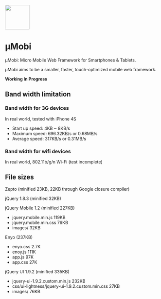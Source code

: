 <img height="80" src="https://raw.github.com/c9s/umobi/master/assets/logo.png"/>

µMobi
=======

µMobi: Micro Mobile Web Framework for Smartphones & Tablets.

µMobi aims to be a smaller, faster, touch-optimized mobile web framework.


**Working In Progress**

## Band width limitation

### Band width for 3G devices

In real world, tested with iPhone 4S

- Start up speed: 4KB ~ 8KB/s
- Maximum speed: 696.32KB/s or 0.68MB/s
- Average speed: 317KB/s or 0.31MB/s

### Band width for wifi devices

In real world, 802.11b/g/n Wi-Fi (test incomplete)

## File sizes

Zepto (minified 23KB, 22KB through Google closure compiler)

jQuery 1.8.3 (minified 32KB)


jQuery Mobile 1.2 (minified 227KB)

- jquery.mobile.min.js 119KB
- jquery.mobile.min.css 76KB
- images/ 32KB

Enyo (237KB)

- enyo.css 2.7K
- enoy.js  111K
- app.js    97K
- app.css   27K

jQuery UI 1.9.2 (minified 335KB)

- jquery-ui-1.9.2.custom.min.js 232KB
- css/ui-lightness/jquery-ui-1.9.2.custom.min.css 27KB
- images/   76KB

